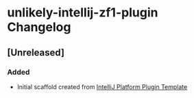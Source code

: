 <!-- Keep a Changelog guide -> https://keepachangelog.com -->

# unlikely-intellij-zf1-plugin Changelog

## [Unreleased]
### Added
- Initial scaffold created from [IntelliJ Platform Plugin Template](https://github.com/JetBrains/intellij-platform-plugin-template)
